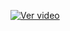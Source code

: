 [![Ver video](https://img.youtube.com/vi/Cky3UF_-op4/maxresdefault.jpg)](https://youtu.be/Cky3UF_-op4)
